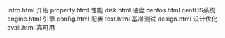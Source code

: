 intro.html 介绍
property.html    性能
disk.html  硬盘
centos.html centOS系统
engine.html 引擎
config.html 配置
test.html 基准测试
design.html 设计优化
avail.html 高可用